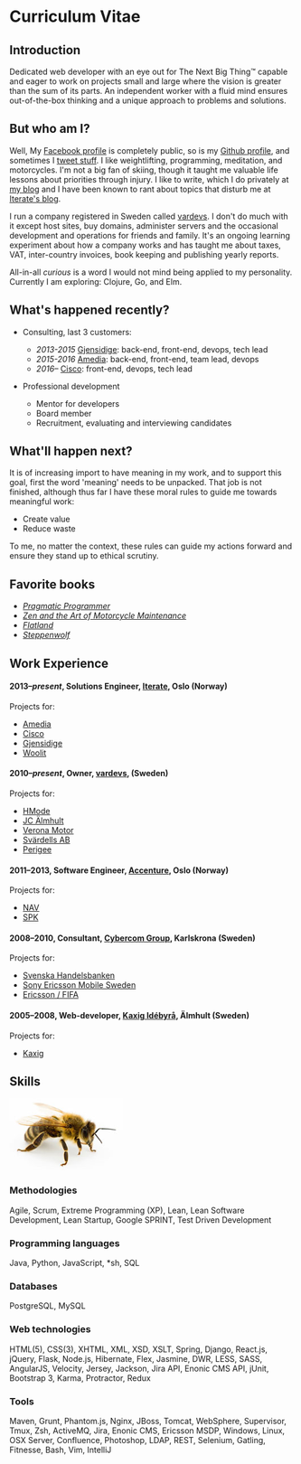 # Curriculum Vitae

## Introduction
Dedicated web developer with an eye out for The Next Big Thing™ capable and
eager to work on projects small and large where the vision is greater than
the sum of its parts. An independent worker with a fluid mind ensures
out-of-the-box thinking and a unique approach to problems and solutions.

## But who am I?
Well, My [Facebook profile](https://www.facebook.com/varlfu) is completely public, so is my [Github profile](https://github.com/varl), and sometimes I [tweet stuff](https://twitter.com/varlx). I like weightlifting, programming, meditation, and motorcycles. I'm not a big fan of skiing, though it taught me valuable life lessons about priorities through injury. I like to write, which I do privately at [my blog](http://www.vlv.io) and I have been known to rant about topics that disturb me at [Iterate's blog](https://blog.iterate.no/author/vikvar/).

I run a company registered in Sweden called [vardevs](http://www.vardevs.se). I don't do much with it except host sites, buy domains, administer servers and the occasional development and operations for friends and family. It's an ongoing learning experiment about how a company works and has taught me about taxes, VAT, inter-country invoices, book keeping and publishing yearly reports.

All-in-all _curious_ is a word I would not mind being applied to my personality. Currently I am exploring: Clojure, Go, and Elm.

## What's happened recently?
- Consulting, last 3 customers:
  - _2013-2015_ [Gjensidige](https://github.com/varl/cv/blob/master/PROJECTS.md#gjensidige): back-end, front-end, devops, tech lead
  - _2015-2016_ [Amedia](https://github.com/varl/cv/blob/master/PROJECTS.md#amedia): back-end, front-end, team lead, devops
  - _2016&ndash;_ [Cisco](https://github.com/varl/cv/blob/master/PROJECTS.md#cisco-systems): front-end, devops, tech lead

- Professional development
  - Mentor for developers
  - Board member
  - Recruitment, evaluating and interviewing candidates

## What'll happen next?
It is of increasing import to have meaning in my work, and to support this goal, first
the word 'meaning' needs to be unpacked. That job is not finished, although thus far I have these
moral rules to guide me towards meaningful work:

- Create value
- Reduce waste

To me, no matter the context, these rules can guide my actions forward and ensure they stand up to ethical scrutiny.

## Favorite books
- [_Pragmatic Programmer_](https://en.wikipedia.org/wiki/The_Pragmatic_Programmer)
- [_Zen and the Art of Motorcycle Maintenance_](https://en.wikipedia.org/wiki/Zen_and_the_Art_of_Motorcycle_Maintenance)
- [_Flatland_](https://en.wikipedia.org/wiki/Flatland)
- [_Steppenwolf_](https://en.wikipedia.org/wiki/Steppenwolf_(novel))

## Work Experience
#### 2013&ndash;*present*, Solutions Engineer, [Iterate](http://iterate.no), Oslo (Norway)

Projects for:
  - [Amedia](https://github.com/varl/cv/blob/master/PROJECTS.md#amedia)
  - [Cisco](https://github.com/varl/cv/blob/master/PROJECTS.md#cisco-systems)
  - [Gjensidige](https://github.com/varl/cv/blob/master/PROJECTS.md#gjensidige)
  - [Woolit](https://github.com/varl/cv/blob/master/PROJECTS.md#woolit)

#### 2010&ndash;*present*, Owner, [vardevs](http://vardevs.se), (Sweden)

Projects for:
- [HMode](https://github.com/varl/cv/blob/master/PROJECTS.md#hmode)
- [JC Älmhult](https://github.com/varl/cv/blob/master/PROJECTS.md#jc-Älmhult)
- [Verona Motor](https://github.com/varl/cv/blob/master/PROJECTS.md#verona-motor)
- [Svärdells AB](https://github.com/varl/cv/blob/master/PROJECTS.md#svärdells-ab)
- [Perigee](https://github.com/varl/cv/blob/master/PROJECTS.md#perigee)

#### 2011&ndash;2013, Software Engineer, [Accenture](http://accenture.com), Oslo (Norway)

Projects for: 
  - [NAV](https://github.com/varl/cv/blob/master/PROJECTS.md#nav)
  - [SPK](https://github.com/varl/cv/blob/master/PROJECTS.md#spk)

#### 2008&ndash;2010, Consultant, [Cybercom Group](http://cybercom.se), Karlskrona (Sweden)

Projects for:
- [Svenska Handelsbanken](https://github.com/varl/cv/blob/master/PROJECTS.md#svenska-handelsbanken)
- [Sony Ericsson Mobile Sweden](https://github.com/varl/cv/blob/master/PROJECTS.md#sony-ericsson)
- [Ericsson / FIFA](https://github.com/varl/cv/blob/master/PROJECTS.md#ericsson)

#### 2005&ndash;2008, Web-developer, [Kaxig Idébyrå](http://kaxig.com), Älmhult (Sweden)

Projects for:
- [Kaxig](https://github.com/varl/cv/blob/master/PROJECTS.md#kaxig)

## Skills
![Buzz...buzz..buzz](res/buzz.jpg)

### Methodologies
Agile, Scrum, Extreme Programming (XP), Lean, Lean Software Development, Lean Startup,
Google SPRINT, Test Driven Development

### Programming languages
Java, Python, JavaScript, \*sh, SQL

### Databases
PostgreSQL, MySQL

### Web technologies
HTML(5), CSS(3), XHTML, XML, XSD, XSLT, Spring, Django, React.js, jQuery, Flask,
Node.js, Hibernate, Flex, Jasmine, DWR, LESS, SASS, AngularJS, Velocity, Jersey,
Jackson, Jira API, Enonic CMS API, jUnit, Bootstrap 3, Karma, Protractor, Redux

### Tools
Maven, Grunt, Phantom.js, Nginx, JBoss, Tomcat, WebSphere, Supervisor, Tmux, Zsh,
ActiveMQ, Jira, Enonic CMS, Ericsson MSDP, Windows, Linux, OSX Server, Confluence,
Photoshop, LDAP, REST, Selenium, Gatling, Fitnesse, Bash, Vim, IntelliJ
